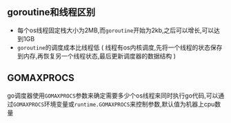 ## goroutine和线程区别
- 每个os线程固定栈大小为2MB,而`goroutine`开始为2kb,之后可以增长,可以达到1GB
- `goroutine`的调度成本比线程低 ( 线程有os内核调度,先将一个线程的状态保存到内存,再恢复另一个线程状态,最后更新调度器的数据结构 )

## GOMAXPROCS
go调度器使用`GOMAXPROCS`参数来确定需要多少个os线程来同时执行go代码,可以通过`GOMAXPROCS`环境变量或`runtime.GOMAXPROCS`来控制参数,默认值为机器上cpu数量